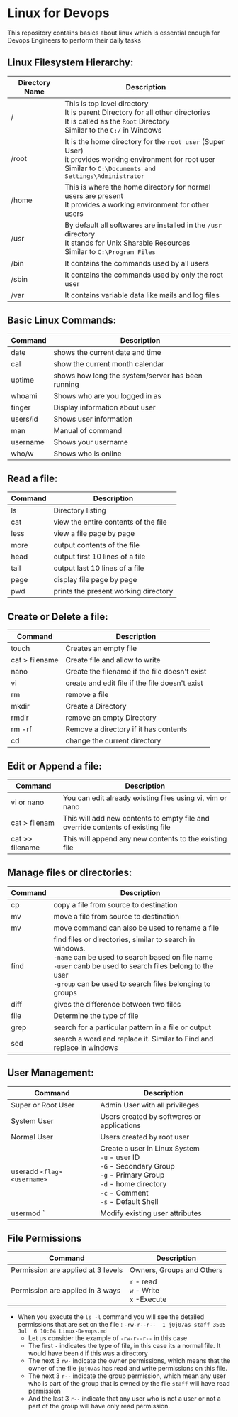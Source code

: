 # Linux for Devops
This repository contains basics about linux which is essential enough for Devops Engineers to perform their  daily tasks

## Linux Filesystem Hierarchy:

| Directory Name | Description  |
|--|--|
|/|This is top level directory <br/>It is parent Directory for all other directories <br/>It is called as the `Root` Directory <br/>Similar to the `C:/` in Windows <br/>|
|/root |It is the home directory for the `root user` (Super User)</br>it provides working environment for root user</br>Similar to `C:\Documents and Settings\Administrator`|
|/home|This is where the home directory for normal users are present</br>It provides a working environment for other users|
|/usr|By default all softwares are installed in the `/usr` directory</br>It stands for Unix Sharable Resources</br>Similar to `C:\Program Files`|
|/bin|It contains the commands used by all users|
|/sbin|It contains the commands used by only the root user|
|/var|It contains variable data like mails and log files|

## Basic Linux Commands:

|Command|Description|
|--|--|
|date|shows the current date and time|
|cal|show the current month calendar|
|uptime|shows how long the system/server has been running|
|whoami|Shows who are you logged in as|
|finger|Display information about user|
|users/id|Shows user information|
|man|Manual of command|
|username|Shows your username|
|who/w|Shows who is online|

## Read a file:

|Command|Description|
|--|--|
|ls|Directory listing|
|cat|view the entire contents of the file|
|less|view a file page by page|
|more|output contents of the file|
|head|output first 10 lines of a file|
|tail|output last 10 lines of a file|
|page|display file page by page|
|pwd|prints the present working directory|

## Create or Delete a file: 

|Command|Description|
|--|--|
|touch|Creates an empty file|
|cat > filename|Create file and allow to write|
|nano|Create the filename if the file doesn't exist|
|vi|create and edit file if the file doesn't exist|
|rm|remove a file|
|mkdir|Create a Directory|
|rmdir|remove an empty Directory|
|rm -rf|Remove a directory if it has contents|
|cd|change the current directory|

## Edit or Append a file:

|Command|Description|
|--|--|
|vi or nano|You can edit already existing files using vi, vim or nano|
|cat > filenam|This will add new contents to empty file and override contents of existing file|
|cat >> filename|This will append any new contents to the existing file|

## Manage files or directories:

|Command|Description|
|--|--|
|cp|copy a file from source to destination|
|mv|move a file from source to destination|
|mv|move command can also be used to rename a file|
|find|find files or directories, similar to search in windows.<br/> `-name` can be used to search based on file name <br/> `-user` canb be used to search files belong to the user <br/> `-group` can be used to search files belonging to groups |
|diff|gives the difference between two files|
|file|Determine the type of file|
|grep|search for a particular pattern in a file or output|
|sed|search a word and replace it. Similar to Find and replace in windows|

## User Management:

|Command|Description|
|--|--|
|Super or Root User|Admin User with all privileges|
|System User|Users created by softwares or applications|
|Normal User|Users created by root user|
|useradd `<flag> <username>`|Create a user in Linux System<br/>`-u` - user ID <br/>`-G` - Secondary Group<br/>`-g` - Primary Group<br/>`-d` - home directory<br/>`-c` - Comment<br/>`-s` - Default Shell|
|usermod `<flag> <group> <user>|Modify existing user attributes|

## File Permissions

|Command|Description|
|--|--|
|Permission are applied at 3 levels|Owners, Groups and Others|
|Permission are applied in 3 ways|`r` - read<br/>`w` - Write<br/>`x` -Execute|

- When you execute the `ls -l` command you will see the detailed permissions that are set on the file : 
`-rw-r--r--  1 j0j07as staff 3505 Jul  6 10:04 Linux-Devops.md`
    - Let us consider the example of `-rw-r--r--` in this case
    - The first `-` indicates the type of file, in this case its a normal file. It would have been `d` if this was a directory
    - The next 3 `rw-` indicate the owner permissions, which means that the owner of the file `j0j07as` has read and write permissions on this file.
    - The next 3 `r--` indicate the group permission, which mean any user who is part of the group that is owned by the file `staff` will have read permission
    - And the last 3 `r--` indicate that any user who is not a user or not a part of the group will have only read permission.



